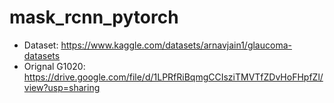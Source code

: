 # mask_rcnn_pytorch

 - Dataset: https://www.kaggle.com/datasets/arnavjain1/glaucoma-datasets
 - Orignal G1020: https://drive.google.com/file/d/1LPRfRiBqmgCCIsziTMVTfZDvHoFHpfZl/view?usp=sharing
